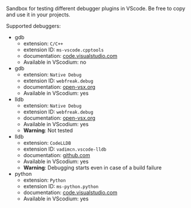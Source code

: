 Sandbox for testing different debugger plugins in VScode. Be free to copy and use it in your projects.

Supported debuggers:
 - gdb
   - extension: `C/C++`
   - extension ID: `ms-vscode.cpptools`
   - documentation: [code.visualstudio.com](https://code.visualstudio.com/docs/cpp/launch-json-reference)
   - Available in VScodium: no
 - gdb
   - extension: `Native Debug`
   - extension ID: `webfreak.debug`
   - documentation: [open-vsx.org](https://open-vsx.org/extension/webfreak/debug)
   - Available in VScodium: yes
 - lldb
   - extension: `Native Debug`
   - extension ID: `webfreak.debug`
   - documentation: [open-vsx.org](https://open-vsx.org/extension/webfreak/debug)
   - Available in VScodium: yes
   - **Warning**: Not tested
 - lldb
   - extension: `CodeLLDB`
   - extension ID: `vadimcn.vscode-lldb`
   - documentation: [github.com](https://github.com/vadimcn/codelldb/blob/v1.10.0/MANUAL.md)
   - Available in VScodium: yes
   - **Warning**: Debugging starts even in case of a build failure
 - python
   - extension: `Python`
   - extension ID: `ms-python.python`
   - documentation: [code.visualstudio.com](https://code.visualstudio.com/docs/python/debugging)
   - Available in VScodium: yes